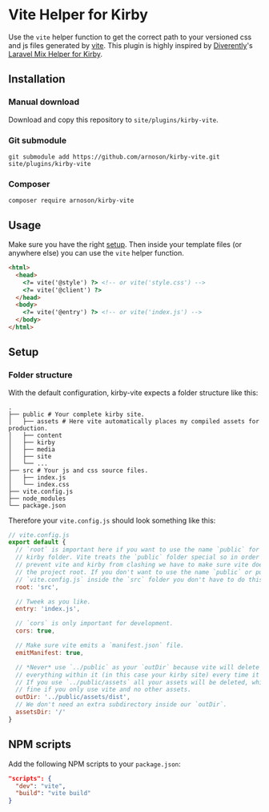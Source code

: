 # Vite Helper for Kirby

Use the `vite` helper function to get the correct path to your versioned css and js files generated by [vite](https://github.com/vitejs/vite). This plugin is highly inspired by [Diverently](https://github.com/Diverently)'s [Laravel Mix Helper for Kirby](https://github.com/Diverently/laravel-mix-kirby).

## Installation

### Manual download
Download and copy this repository to `site/plugins/kirby-vite`.

### Git submodule
```
git submodule add https://github.com/arnoson/kirby-vite.git site/plugins/kirby-vite
```

### Composer
```
composer require arnoson/kirby-vite
```

## Usage
Make sure you have the right [setup](#setup).
Then inside your template files (or anywhere else) you can use the `vite` helper function.
```html
<html>
  <head>
    <?= vite('@style') ?> <!-- or vite('style.css') -->
    <?= vite('@client') ?>
  </head>
  <body>
    <?= vite('@entry') ?> <!-- or vite('index.js') -->
  </body>
</html>
```

## Setup

### Folder structure
With the default configuration, kirby-vite expects a folder structure like this:
```
.
├── public # Your complete kirby site.
│   ├── assets # Here vite automatically places my compiled assets for production.
│   ├── content
│   ├── kirby
│   ├── media
│   ├── site
│   └── ...
├── src # Your js and css source files.
│   ├── index.js
│   └── index.css
├── vite.config.js
├── node_modules
└── package.json

```
Therefore your `vite.config.js` should look something like this:
```js
// vite.config.js
export default {
  // `root` is important here if you want to use the name `public` for your
  // kirby folder. Vite treats the `public` folder special so in order to
  // prevent vite and kirby from clashing we have to make sure vite doesn't use
  // the project root. If you don't want to use the name `public` or put your
  // `vite.config.js` inside the `src` folder you don't have to do this.
  root: 'src',

  // Tweek as you like.
  entry: 'index.js',

  // `cors` is only important for development.
  cors: true,

  // Make sure vite emits a `manifest.json` file.
  emitManifest: true,

  // *Never* use `../public` as your `outDir` because vite will delete
  // everything within it (in this case your kirby site) every time it builds.
  // If you use `../public/assets` all your assets will be deleted, which can be
  // fine if you only use vite and no other assets.
  outDir: '../public/assets/dist',
  // We don't need an extra subdirectory inside our `outDir`.
  assetsDir: '/'
}
```

## NPM scripts
Add the following NPM scripts to your `package.json`:
```json
"scripts": {
  "dev": "vite",
  "build": "vite build"  
}
```